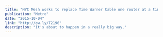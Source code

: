 ```yaml
---
title: "NYC Mesh works to replace Time Warner Cable one router at a time"
publication: "Metro"
date: "2015-10-04"
link: "http://ow.ly/T2196"
description: "It's about to happen in a really big way."
---
```

